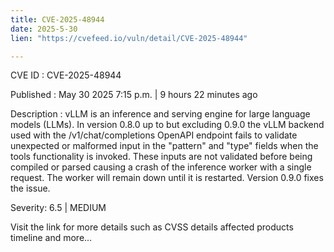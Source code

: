 ```yaml
---
title: CVE-2025-48944
date: 2025-5-30
lien: "https://cvefeed.io/vuln/detail/CVE-2025-48944"

---
```


CVE ID : CVE-2025-48944

Published :  May 30
2025
7:15 p.m. | 9 hours
22 minutes ago

Description : vLLM is an inference and serving engine for large language models (LLMs). In version 0.8.0 up to but excluding 0.9.0
the vLLM backend used with the /v1/chat/completions OpenAPI endpoint fails to validate unexpected or malformed input in the "pattern" and "type" fields when the tools functionality is invoked. These inputs are not validated before being compiled or parsed
causing a crash of the inference worker with a single request. The worker will remain down until it is restarted. Version 0.9.0 fixes the issue.

Severity: 6.5 | MEDIUM

Visit the link for more details
such as CVSS details
affected products
timeline
and more...
